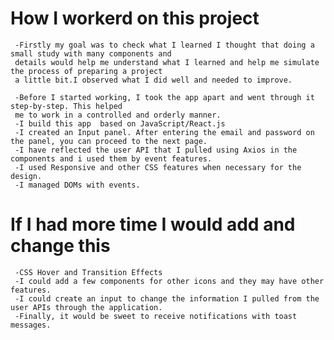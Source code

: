 # How I workerd on this project

     -Firstly my goal was to check what I learned I thought that doing a small study with many components and 
     details would help me understand what I learned and help me simulate the process of preparing a project 
     a little bit.I observed what I did well and needed to improve.
      
     -Before I started working, I took the app apart and went through it step-by-step. This helped 
     me to work in a controlled and orderly manner.
     -I build this app  based on JavaScript/React.js
     -I created an Input panel. After entering the email and password on the panel, you can proceed to the next page.
     -I have reflected the user API that I pulled using Axios in the components and i used them by event features.
     -I used Responsive and other CSS features when necessary for the design.
     -I managed DOMs with events.

# If I had more time I would add and change this 

     -CSS Hover and Transition Effects
     -I could add a few components for other icons and they may have other features.
     -I could create an input to change the information I pulled from the user APIs through the application. 
     -Finally, it would be sweet to receive notifications with toast messages.



     


